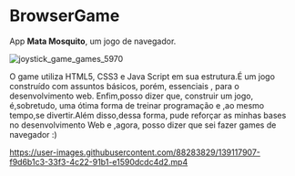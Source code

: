 # BrowserGame
App <b>Mata Mosquito</b>, um jogo de navegador.

![joystick_game_games_5970](https://user-images.githubusercontent.com/88283829/139113846-0f06259f-de9b-472a-8dd9-822c6242e29a.png)



O game utiliza HTML5, CSS3 e Java Script em sua estrutura.É um jogo construído com assuntos básicos, porém, essenciais , para o desenvolvimento web.
Enfim,posso dizer que, construir um jogo, é,sobretudo, uma ótima forma de treinar programação e ,ao mesmo tempo,se divertir.Além disso,dessa forma, pude reforçar as minhas bases no desenvolvimento Web e ,agora, posso dizer que sei fazer games de navegador :)


https://user-images.githubusercontent.com/88283829/139117907-f9d6b1c3-33f3-4c22-91b1-e1590dcdc4d2.mp4
